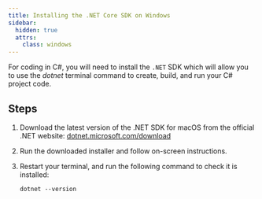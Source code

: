 ```yaml
---
title: Installing the .NET Core SDK on Windows
sidebar:
  hidden: true
  attrs:
    class: windows
---
```


For coding in C#, you will need to install the `.NET` SDK which will allow you to use the *dotnet* terminal command to create, build, and run your C# project code.

## Steps

1. Download the latest version of the .NET SDK for macOS from the official .NET website: [dotnet.microsoft.com/download](https://dotnet.microsoft.com/download)

2. Run the downloaded installer and follow on-screen instructions.

3. Restart your terminal, and run the following command to check it is installed:

    ```shell
    dotnet --version
    ```
